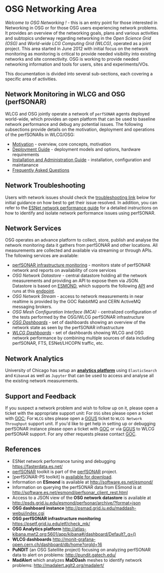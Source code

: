 OSG Networking Area
===================

*Welcome to OSG Networking !* - this is an entry point for those interested in Networking in OSG or for those OSG users experiencing network problems. It provides an overview of the networking goals, plans and various activities and subtopics underway regarding networking in the *Open Science Grid (OSG)* and *World-wide LCG Computing Grid (WLCG)*, operated as a joint project. This area started in June 2012 with initial focus on the network monitoring as monitoring is critical to provide needed visibility into existing networks and site connectivity. OSG is working to provide needed networking information and tools for users, sites and experiments/VOs.

This documentation is divided into several sub-sections, each covering a specific area of activities. 

Network Monitoring in WLCG and OSG (perfSONAR)
----------------------------------------------

WLCG and OSG jointly operate a network of `perfSONAR` agents deployed world-wide, which provides an open platform that can be used to baseline network performance and debug any potential issues. The following subsections provide details on the motivation, deployment and operations of the perfSONARs in WLCG/OSG: 

- [Motivation](perfsonar-in-osg.md) - overview, core concepts, motivation
- [Deployment Guide](perfsonar/deployment-models.md) - deployment models and options, hardware requirements
- [Installation and Administration Guide](perfsonar/installation.md) - installation, configuration and maintanance 
- [Frequently Asked Questions](perfsonar/faq.md)

Network Troubleshooting
-----------------------
Users with network issues should check the [troubleshooting link](network-troubleshooting.md) below for initial guidance on how best to get their issue resolved. In addition, you can refer to the [ESNet network performance guide](https://fasterdata.es.net/performance-testing/troubleshooting/network-troubleshooting-quick-reference-guide/) for a detailed instructions on how to identify and isolate network performance issues using perfSONAR.

Network Services 
----------------

OSG operates an advance platform to collect, store, publish and analyse the network monitoring data it gathers from perfSONAR and other locations. All measurements are collected and available via streaming or through APIs. The following services are available:

- [perfSONAR infrastructure monitoring](perfsonar/psetf.md) - monitors state of perfSONAR network and reports on availability of core services
- *OSG Network Datastore* - central datastore holding all the network measurements and providing an API to expose them via JSON. Datastore is based on [ESMOND](http://software.es.net/esmond/), which supports the following [API](http://software.es.net/esmond/perfsonar_client_rest.html) and runs at this [endpoint](http://psds.grid.iu.edu/esmond/perfsonar/archive/?format=json).
- *OSG Network Stream* - access to network measurements in near realtime is provided by the GOC RabbitMQ and CERN ActiveMQ messaging brokers.
- *OSG Mesh Configuration Interface (MCA)* - centralized configuration of the tests performed by the OSG/WLCG perfSONAR infrastructure
- [*OSG Dashboards*](http://psmad.grid.iu.edu/maddash-webui/index.cgi) - set of dashboards showing an overview of the network state as seen by the perfSONAR infrastructure 
- [*WLCG Dashboards*](http://monit-grafana-open.cern.ch/dashboard/db/home?orgId=16) - set of dashboards showing WLCG and OSG network performance by combining multiple sources of data including perfSONAR, FTS, ESNet/LHCOPN traffic, etc. 

Network Analytics
-----------------
University of Chicago has setup an [**analytics platform**](<https://twiki.cern.ch/twiki/bin/view/AtlasComputing/ATLASAnalytics>) using `ElasticSearch` and `Kibana4` as well as `Jupyter` that can be used to access and analyse all the existing network measurements.

Support and Feedback
--------------------
If you suspect a network problem and wish to follow up on it, please open a ticket with the appropriate support unit: For `OSG` sites please open a ticket with [GOC](http://ticket.grid.iu.edu/submit); For `WLCG` sites please open a [GGUS](https://ggus.eu/) ticket to `WLCG Network Throughput` support unit. If you'd like to get help in setting up or debugging perfSONAR instance please open a ticket with [GOC](http://ticket.grid.iu.edu/submit) or via [GGUS](https://ggus.eu/) to WLCG perfSONAR support. For any other requests please contact [GOC](http://ticket.grid.iu.edu/submit).


References
----------
- ESNet network performance tuning and debugging <https://fasterdata.es.net/>
- [perfSONAR](http://docs.perfsonar.net/) toolkit is part of the [perfSONAR](http://www.perfsonar.net/) project. 
- [perfSONAR-PS toolkit] is [available for download](http://docs.perfsonar.net/install_getting.html). 
- Information on **ESmond** is available at <http://software.es.net/esmond/>
- Information on querying the perfSONAR data from ESmond is at <http://software.es.net/esmond/perfsonar_client_rest.html>
- Access to a JSON view of the **OSG network datastore** is available at <http://psds.grid.iu.edu/esmond/perfsonar/archive/?format=json>
- **OSG dashboard instance** <http://psmad.grid.iu.edu/maddash-webui/index.cgi>
- **OSG perfSONAR infrastructure monitoring** <https://psetf.grid.iu.edu/etf/check_mk/>
- **OSG Analytics platform** <http://atlas-kibana.mwt2.org:5601/app/kibana#/dashboard/Default?_g=()>
- **WLCG dashboards** http://monit-grafana-open.cern.ch/dashboard/db/home?orgId=16
- **PuNDIT** (an OSG Satellite project) focusing on analyzing perfSONAR data to alert on problems: <http://pundit.gatech.edu/>
- **MadAlert** which analyzes **MaDDash** meshes to identify network problems: <http://madalert.aglt2.org/madalert/>


